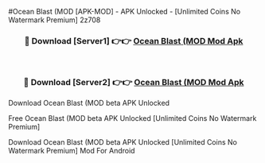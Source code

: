 #Ocean Blast (MOD [APK-MOD] - APK Unlocked - [Unlimited Coins No Watermark Premium] 2z708



<div align="center">

<h3>🔴 Download [Server1] 👉👉 <a href="https://momento.my/?title=Ocean_Blast_(MOD">Ocean Blast (MOD Mod Apk</a></h3><br>

<h3>🔴 Download [Server2] 👉👉 <a href="https://momento.my/?title=Ocean_Blast_(MOD">Ocean Blast (MOD Mod Apk</a></h3>
</div>



Download Ocean Blast (MOD beta APK Unlocked

Free Ocean Blast (MOD beta APK Unlocked [Unlimited Coins No Watermark Premium]

Download Ocean Blast (MOD beta APK Unlocked [Unlimited Coins No Watermark Premium] Mod For Android
